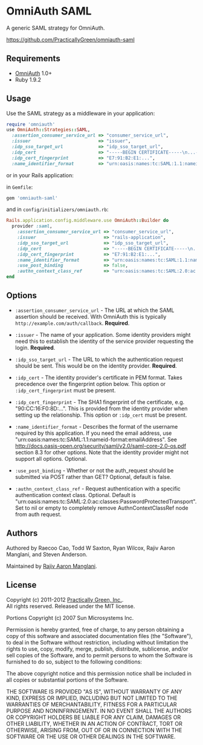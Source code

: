 # OmniAuth SAML

A generic SAML strategy for OmniAuth.

https://github.com/PracticallyGreen/omniauth-saml

## Requirements

* [OmniAuth](http://www.omniauth.org/) 1.0+
* Ruby 1.9.2

## Usage

Use the SAML strategy as a middleware in your application:

```ruby
require 'omniauth'
use OmniAuth::Strategies::SAML,
  :assertion_consumer_service_url => "consumer_service_url",
  :issuer                         => "issuer",
  :idp_sso_target_url             => "idp_sso_target_url",
  :idp_cert                       => "-----BEGIN CERTIFICATE-----\n...-----END CERTIFICATE-----",
  :idp_cert_fingerprint           => "E7:91:B2:E1:...",
  :name_identifier_format         => "urn:oasis:names:tc:SAML:1.1:nameid-format:emailAddress"
```

or in your Rails application:

in `Gemfile`:

```ruby
gem 'omniauth-saml'
```

and in `config/initializers/omniauth.rb`:

```ruby
Rails.application.config.middleware.use OmniAuth::Builder do
  provider :saml,
    :assertion_consumer_service_url => "consumer_service_url",
    :issuer                         => "rails-application",
    :idp_sso_target_url             => "idp_sso_target_url",
    :idp_cert                       => "-----BEGIN CERTIFICATE-----\n...-----END CERTIFICATE-----",
    :idp_cert_fingerprint           => "E7:91:B2:E1:...",
    :name_identifier_format         => "urn:oasis:names:tc:SAML:1.1:nameid-format:emailAddress",
    :use_post_binding               => false,
    :authn_context_class_ref        => "urn:oasis:names:tc:SAML:2.0:ac:classes:PasswordProtectedTransport"
end
```

## Options

* `:assertion_consumer_service_url` - The URL at which the SAML assertion should be
  received. With OmniAuth this is typically `http://example.com/auth/callback`.
  **Required**.

* `:issuer` - The name of your application. Some identity providers might need this
  to establish the identity of the service provider requesting the login. **Required**.

* `:idp_sso_target_url` - The URL to which the authentication request should be sent.
  This would be on the identity provider. **Required**.

* `:idp_cert` - The identity provider's certificate in PEM format. Takes precedence
  over the fingerprint option below. This option or `:idp_cert_fingerprint` must
  be present.

* `:idp_cert_fingerprint` - The SHA1 fingerprint of the certificate, e.g.
  "90:CC:16:F0:8D:...". This is provided from the identity provider when setting up
  the relationship. This option or `:idp_cert` must be present.

* `:name_identifier_format` - Describes the format of the username required by this
  application. If you need the email address, use "urn:oasis:names:tc:SAML:1.1:nameid-format:emailAddress".
  See http://docs.oasis-open.org/security/saml/v2.0/saml-core-2.0-os.pdf section 8.3 for
  other options. Note that the identity provider might not support all options.
  Optional.

* `:use_post_binding` - Whether or not the auth_request should be submitted via POST rather than GET? Optional, default
  is false.

* `:authn_context_class_ref` - Request authentication with a specific authentication context class.  Optional.
  Default is "urn:oasis:names:tc:SAML:2.0:ac:classes:PasswordProtectedTransport".  Set to nil or empty to completely
  remove AuthnContextClassRef node from auth request.

## Authors

Authored by Raecoo Cao, Todd W Saxton, Ryan Wilcox, Rajiv Aaron Manglani, and Steven Anderson.

Maintained by [Rajiv Aaron Manglani](http://www.rajivmanglani.com/).

## License

Copyright (c) 2011-2012 [Practically Green, Inc.](http://www.practicallygreen.com/).  
All rights reserved. Released under the MIT license.

Portions Copyright (c) 2007 Sun Microsystems Inc.

Permission is hereby granted, free of charge, to any person obtaining a copy
of this software and associated documentation files (the "Software"), to deal
in the Software without restriction, including without limitation the rights
to use, copy, modify, merge, publish, distribute, sublicense, and/or sell
copies of the Software, and to permit persons to whom the Software is
furnished to do so, subject to the following conditions:

The above copyright notice and this permission notice shall be included in
all copies or substantial portions of the Software.

THE SOFTWARE IS PROVIDED "AS IS", WITHOUT WARRANTY OF ANY KIND, EXPRESS OR
IMPLIED, INCLUDING BUT NOT LIMITED TO THE WARRANTIES OF MERCHANTABILITY,
FITNESS FOR A PARTICULAR PURPOSE AND NONINFRINGEMENT. IN NO EVENT SHALL THE
AUTHORS OR COPYRIGHT HOLDERS BE LIABLE FOR ANY CLAIM, DAMAGES OR OTHER
LIABILITY, WHETHER IN AN ACTION OF CONTRACT, TORT OR OTHERWISE, ARISING FROM,
OUT OF OR IN CONNECTION WITH THE SOFTWARE OR THE USE OR OTHER DEALINGS IN
THE SOFTWARE.
